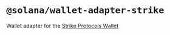 # `@solana/wallet-adapter-strike`

Wallet adapter for the [Strike Protocols Wallet](https://strikeprotocols.com)
